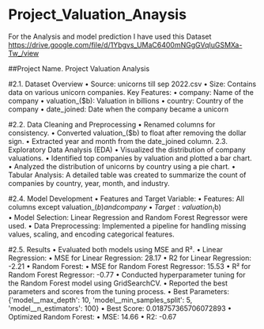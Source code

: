 # Project_Valuation_Anaysis
For the Analysis and model prediction I have used this Dataset
https://drive.google.com/file/d/1Ybgvs_UMaC6400mNGgGVqIuGSMXa-Tw_/view

##Project Name. Project Valuation Analysis 

#2.1. Dataset Overview
•	Source: unicorns till sep 2022.csv
•	Size: Contains data on various unicorn companies.
Key Features:
•	company: Name of the company
•	valuation_($b): Valuation in billions
•	country: Country of the company
•	date_joined: Date when the company became a unicorn

#2.2. Data Cleaning and Preprocessing
•	Renamed columns for consistency.
•	Converted valuation_($b) to float after removing the dollar sign.
•	Extracted year and month from the date_joined column.
2.3. Exploratory Data Analysis (EDA)
•	Visualized the distribution of company valuations.
•	Identified top companies by valuation and plotted a bar chart.
•	Analyzed the distribution of unicorns by country using a pie chart.
•	Tabular Analysis: A detailed table was created to summarize the count of companies by country, year, month, and industry.

#2.4. Model Development
•	Features and Target Variable:
•	Features: All columns except valuation_($b) and company
•	Target: valuation_($b)	
•	Model Selection: Linear Regression and Random Forest Regressor were used.
•	Data Preprocessing: Implemented a pipeline for handling missing values, scaling, and encoding categorical features.

#2.5. Results
•	Evaluated both models using MSE and R².
•	Linear Regression:
•	MSE for Linear Regression: 28.17
•	R2 for Linear Regression: -2.21
•	Random Forest:
•	MSE for Random Forest Regressor: 15.53
•	R² for Random Forest Regressor: -0.77
•	Conducted hyperparameter tuning for the Random Forest model using GridSearchCV. 
•	Reported the best parameters and scores from the tuning process.
•	Best Parameters: {'model__max_depth': 10, 'model__min_samples_split': 5, 'model__n_estimators': 100}
•	 Best Score: 0.018757365706072893
•	Optimized Random Forest:
•	MSE: 14.66
•	R2:  -0.67

